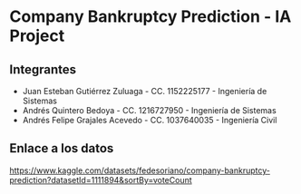 # Company Bankruptcy Prediction - IA Project

## Integrantes

- Juan Esteban Gutiérrez Zuluaga - CC. 1152225177 - Ingeniería de Sistemas
- Andrés Quintero Bedoya - CC. 1216727950 - Ingeniería de Sistemas
- Andrés Felipe Grajales Acevedo - CC. 1037640035 - Ingeniería Civil

## Enlace a los datos

https://www.kaggle.com/datasets/fedesoriano/company-bankruptcy-prediction?datasetId=1111894&sortBy=voteCount